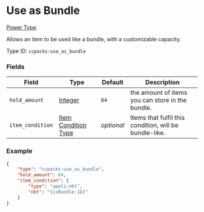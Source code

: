 # Use as Bundle

[Power Type](../power_types.md).

Allows an item to be used like a bundle, with a customizable capacity.

Type ID: `ccpacks:use_as_bundle`

### Fields

Field  | Type | Default | Description
-------|------|---------|-------------
`hold_amount` | [Integer](../data_types/integer.md) | `64` | the amount of items you can store in the bundle.
`item_condition` | [Item Condition Type](https://origins.readthedocs.io/en/latest/types/item_condition_types/) | _optional_ | Items that fulfil this condition, will be bundle-like.


### Example
```json
{
	"type": "ccpacks:use_as_bundle",
	"hold_amount": 64,
	"item_condition": {
		"type": "apoli:nbt",
		"nbt": "{isBundle:1b}"
	}
}
```
